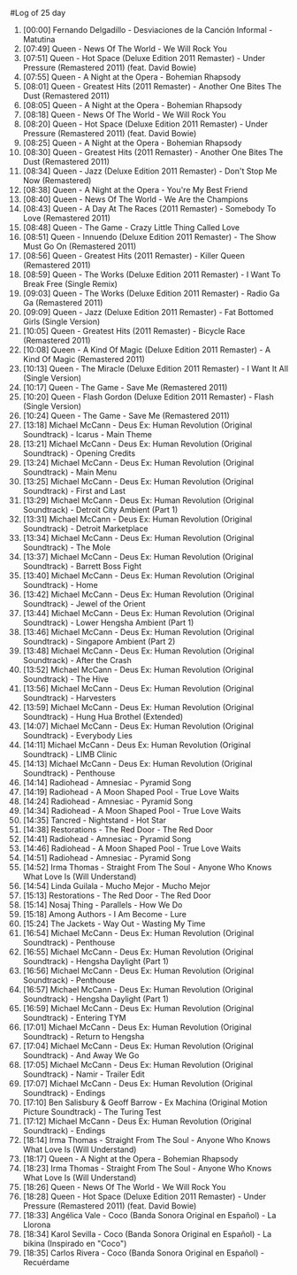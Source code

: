 #Log of 25 day

1. [00:00] Fernando Delgadillo - Desviaciones de la Canción Informal - Matutina
1. [07:49] Queen - News Of The World - We Will Rock You
1. [07:51] Queen - Hot Space (Deluxe Edition 2011 Remaster) - Under Pressure (Remastered 2011) (feat. David Bowie)
1. [07:55] Queen - A Night at the Opera - Bohemian Rhapsody
1. [08:01] Queen - Greatest Hits (2011 Remaster) - Another One Bites The Dust (Remastered 2011)
1. [08:05] Queen - A Night at the Opera - Bohemian Rhapsody
1. [08:18] Queen - News Of The World - We Will Rock You
1. [08:20] Queen - Hot Space (Deluxe Edition 2011 Remaster) - Under Pressure (Remastered 2011) (feat. David Bowie)
1. [08:25] Queen - A Night at the Opera - Bohemian Rhapsody
1. [08:30] Queen - Greatest Hits (2011 Remaster) - Another One Bites The Dust (Remastered 2011)
1. [08:34] Queen - Jazz (Deluxe Edition 2011 Remaster) - Don't Stop Me Now (Remastered)
1. [08:38] Queen - A Night at the Opera - You're My Best Friend
1. [08:40] Queen - News Of The World - We Are the Champions
1. [08:43] Queen - A Day At The Races (2011 Remaster) - Somebody To Love (Remastered 2011)
1. [08:48] Queen - The Game - Crazy Little Thing Called Love
1. [08:51] Queen - Innuendo (Deluxe Edition 2011 Remaster) - The Show Must Go On (Remastered 2011)
1. [08:56] Queen - Greatest Hits (2011 Remaster) - Killer Queen (Remastered 2011)
1. [08:59] Queen - The Works (Deluxe Edition 2011 Remaster) - I Want To Break Free (Single Remix)
1. [09:03] Queen - The Works (Deluxe Edition 2011 Remaster) - Radio Ga Ga (Remastered 2011)
1. [09:09] Queen - Jazz (Deluxe Edition 2011 Remaster) - Fat Bottomed Girls (Single Version)
1. [10:05] Queen - Greatest Hits (2011 Remaster) - Bicycle Race (Remastered 2011)
1. [10:08] Queen - A Kind Of Magic (Deluxe Edition 2011 Remaster) - A Kind Of Magic (Remastered 2011)
1. [10:13] Queen - The Miracle (Deluxe Edition 2011 Remaster) - I Want It All (Single Version)
1. [10:17] Queen - The Game - Save Me (Remastered 2011)
1. [10:20] Queen - Flash Gordon (Deluxe Edition 2011 Remaster) - Flash (Single Version)
1. [10:24] Queen - The Game - Save Me (Remastered 2011)
1. [13:18] Michael McCann - Deus Ex: Human Revolution (Original Soundtrack) - Icarus - Main Theme
1. [13:21] Michael McCann - Deus Ex: Human Revolution (Original Soundtrack) - Opening Credits
1. [13:24] Michael McCann - Deus Ex: Human Revolution (Original Soundtrack) - Main Menu
1. [13:25] Michael McCann - Deus Ex: Human Revolution (Original Soundtrack) - First and Last
1. [13:29] Michael McCann - Deus Ex: Human Revolution (Original Soundtrack) - Detroit City Ambient (Part 1)
1. [13:31] Michael McCann - Deus Ex: Human Revolution (Original Soundtrack) - Detroit Marketplace
1. [13:34] Michael McCann - Deus Ex: Human Revolution (Original Soundtrack) - The Mole
1. [13:37] Michael McCann - Deus Ex: Human Revolution (Original Soundtrack) - Barrett Boss Fight
1. [13:40] Michael McCann - Deus Ex: Human Revolution (Original Soundtrack) - Home
1. [13:42] Michael McCann - Deus Ex: Human Revolution (Original Soundtrack) - Jewel of the Orient
1. [13:44] Michael McCann - Deus Ex: Human Revolution (Original Soundtrack) - Lower Hengsha Ambient (Part 1)
1. [13:46] Michael McCann - Deus Ex: Human Revolution (Original Soundtrack) - Singapore Ambient (Part 2)
1. [13:48] Michael McCann - Deus Ex: Human Revolution (Original Soundtrack) - After the Crash
1. [13:52] Michael McCann - Deus Ex: Human Revolution (Original Soundtrack) - The Hive
1. [13:56] Michael McCann - Deus Ex: Human Revolution (Original Soundtrack) - Harvesters
1. [13:59] Michael McCann - Deus Ex: Human Revolution (Original Soundtrack) - Hung Hua Brothel (Extended)
1. [14:07] Michael McCann - Deus Ex: Human Revolution (Original Soundtrack) - Everybody Lies
1. [14:11] Michael McCann - Deus Ex: Human Revolution (Original Soundtrack) - LIMB Clinic
1. [14:13] Michael McCann - Deus Ex: Human Revolution (Original Soundtrack) - Penthouse
1. [14:14] Radiohead - Amnesiac - Pyramid Song
1. [14:19] Radiohead - A Moon Shaped Pool - True Love Waits
1. [14:24] Radiohead - Amnesiac - Pyramid Song
1. [14:34] Radiohead - A Moon Shaped Pool - True Love Waits
1. [14:35] Tancred - Nightstand - Hot Star
1. [14:38] Restorations - The Red Door - The Red Door
1. [14:41] Radiohead - Amnesiac - Pyramid Song
1. [14:46] Radiohead - A Moon Shaped Pool - True Love Waits
1. [14:51] Radiohead - Amnesiac - Pyramid Song
1. [14:52] Irma Thomas - Straight From The Soul - Anyone Who Knows What Love Is (Will Understand)
1. [14:54] Linda Guilala - Mucho Mejor - Mucho Mejor
1. [15:13] Restorations - The Red Door - The Red Door
1. [15:14] Nosaj Thing - Parallels - How We Do
1. [15:18] Among Authors - I Am Become - Lure
1. [15:24] The Jackets - Way Out - Wasting My Time
1. [16:54] Michael McCann - Deus Ex: Human Revolution (Original Soundtrack) - Penthouse
1. [16:55] Michael McCann - Deus Ex: Human Revolution (Original Soundtrack) - Hengsha Daylight (Part 1)
1. [16:56] Michael McCann - Deus Ex: Human Revolution (Original Soundtrack) - Penthouse
1. [16:57] Michael McCann - Deus Ex: Human Revolution (Original Soundtrack) - Hengsha Daylight (Part 1)
1. [16:59] Michael McCann - Deus Ex: Human Revolution (Original Soundtrack) - Entering TYM
1. [17:01] Michael McCann - Deus Ex: Human Revolution (Original Soundtrack) - Return to Hengsha
1. [17:04] Michael McCann - Deus Ex: Human Revolution (Original Soundtrack) - And Away We Go
1. [17:05] Michael McCann - Deus Ex: Human Revolution (Original Soundtrack) - Namir - Trailer Edit
1. [17:07] Michael McCann - Deus Ex: Human Revolution (Original Soundtrack) - Endings
1. [17:10] Ben Salisbury & Geoff Barrow - Ex Machina (Original Motion Picture Soundtrack) - The Turing Test
1. [17:12] Michael McCann - Deus Ex: Human Revolution (Original Soundtrack) - Endings
1. [18:14] Irma Thomas - Straight From The Soul - Anyone Who Knows What Love Is (Will Understand)
1. [18:17] Queen - A Night at the Opera - Bohemian Rhapsody
1. [18:23] Irma Thomas - Straight From The Soul - Anyone Who Knows What Love Is (Will Understand)
1. [18:26] Queen - News Of The World - We Will Rock You
1. [18:28] Queen - Hot Space (Deluxe Edition 2011 Remaster) - Under Pressure (Remastered 2011) (feat. David Bowie)
1. [18:33] Angélica Vale - Coco (Banda Sonora Original en Español) - La Llorona
1. [18:34] Karol Sevilla - Coco (Banda Sonora Original en Español) - La bikina (Inspirado en "Coco")
1. [18:35] Carlos Rivera - Coco (Banda Sonora Original en Español) - Recuérdame

